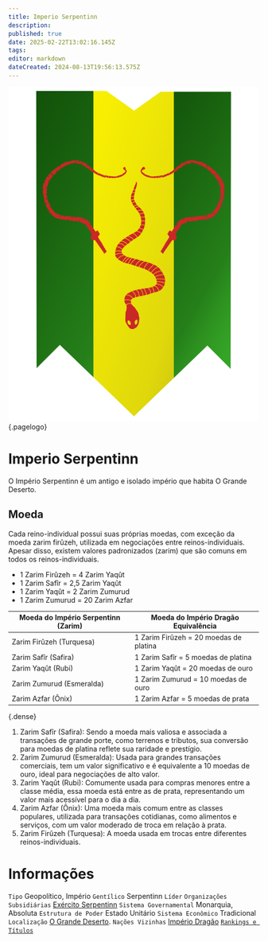 ```yaml
---
title: Imperio Serpentinn
description: 
published: true
date: 2025-02-22T13:02:16.145Z
tags: 
editor: markdown
dateCreated: 2024-08-13T19:56:13.575Z
---
```


<!-- SUBTITLE: Visão geral sobre Imperio Serpentinn -->
![535258315 Ad 05 D 7 A 81 Bf 2 F 9 C 4 Eecb 7 B 2](/uploads/bandeiras/535258315-ad-05-d-7-a-81-bf-2-f-9-c-4-eecb-7-b-2.png "535258315 Ad 05 D 7 A 81 Bf 2 F 9 C 4 Eecb 7 B 2"){.pagelogo}
# Imperio Serpentinn
O Império Serpentinn é um antigo e isolado império que habita O Grande Deserto.

## Moeda
Cada reino-individual possui suas próprias moedas, com exceção da moeda zarim firûzeh, utilizada em negociações entre reinos-individuais. Apesar disso, existem valores padronizados (zarim) que são comuns em todos os reinos-individuais.

- 1 Zarim Firûzeh = 4 Zarim Yaqût
- 1 Zarim Safîr = 2,5 Zarim Yaqût
- 1 Zarim Yaqût = 2 Zarim Zumurud
- 1 Zarim Zumurud = 20 Zarim Azfar

| Moeda do Império Serpentinn (Zarim) |	Moeda do Império Dragão	Equivalência |
| --------------------------- | ------------------------------------ |
| Zarim Firûzeh (Turquesa) |	1 Zarim Firûzeh = 20 moedas de platina|
| Zarim Safîr (Safira) |	1 Zarim Safîr = 5 moedas de platina |
| Zarim Yaqût (Rubi) |	1 Zarim Yaqût = 20 moedas de ouro|
| Zarim Zumurud (Esmeralda) |	1 Zarim Zumurud = 10 moedas de ouro |
| Zarim Azfar (Ônix) |	1 Zarim Azfar = 5 moedas de prata|
{.dense}

1. Zarim Safîr (Safira): Sendo a moeda mais valiosa e associada a transações de grande porte, como terrenos e tributos, sua conversão para moedas de platina reflete sua raridade e prestígio.
1. Zarim Zumurud (Esmeralda): Usada para grandes transações comerciais, tem um valor significativo e é equivalente a 10 moedas de ouro, ideal para negociações de alto valor.
1. Zarim Yaqût (Rubi): Comumente usada para compras menores entre a classe média, essa moeda está entre as de prata, representando um valor mais acessível para o dia a dia.
1. Zarim Azfar (Ônix): Uma moeda mais comum entre as classes populares, utilizada para transações cotidianas, como alimentos e serviços, com um valor moderado de troca em relação à prata.
1. Zarim Firûzeh (Turquesa): A moeda usada em trocas entre diferentes reinos-individuais.

# Informações
`Tipo` Geopolítico, Império
`Gentílico` Serpentinn 
`Líder` 
`Organizações Subsidiárias` [Exército Serpentinn](/faccoes/nacoes/exercito-serpentinn#exercito-serpentinn)
`Sistema Governamental` Monarquia, Absoluta 
`Estrutura de Poder` Estado Unitário 
`Sistema Econômico` Tradicional 
`Localização` [O Grande Deserto](/lugares/plano-material/drafeon/sudeste-de-drafeon/o-grande-deserto#o-grande-deserto). 
`Nações Vizinhas` [Império Dragão](/faccoes/nacoes/imperio-dragao#imperio-dragao)
[`Rankings e Títulos`](/rankings-e-titulos#imperio-serpentinn)

